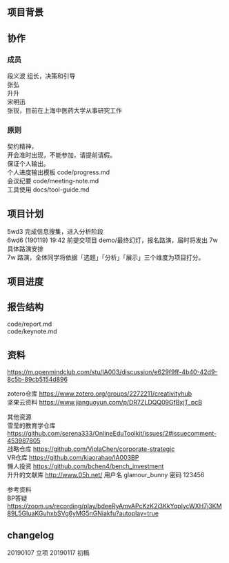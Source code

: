 ## 项目背景  
   

## 协作   
### 成员   
段义波 组长，决策和引导  
张弘  
升升  
宋明迅  
张锐，目前在上海中医药大学从事研究工作  

### 原则  
契约精神，  
    开会准时出现，不能参加，请提前请假。  
    保证个人输出。    
个人进度输出模板 code/progress.md  
会议纪要 code/meeting-note.md  
工具使用 docs/tool-guide.md  

## 项目计划  
5wd3 完成信息搜集，进入分析阶段      
6wd6 (190119) 19:42 前提交项目 demo/最终幻灯，报名路演，届时将发出 7w 具体路演安排  
7w 路演，全体同学将依据「选题」「分析」「展示」三个维度为项目打分。   

## 项目进度   

## 报告结构  
code/report.md  
code/keynote.md  

## 资料  
https://m.openmindclub.com/stu/IA003/discussion/e629f9ff-4b40-42d9-8c5b-89cb5154d896  

zotero仓库 https://www.zotero.org/groups/2272211/creativityhub  
坚果云资料 https://www.jianguoyun.com/p/DR7ZLDQQ09GfBxjT_pcB  

其他资源   
雪莹的教育学仓库 https://github.com/serena333/OnlineEduToolkit/issues/2#issuecomment-453987805  
战略仓库 https://github.com/ViolaChen/corporate-strategic   
VR仓库 https://github.com/kiaorahao/IA003BP  
懒人投资 https://github.com/bchen4/bench_investment  
升升的文献库 http://www.05h.net/    用户名 glamour_bunny 密码 123456  

参考资料   
BP答疑 https://zoom.us/recording/play/bdeeRyAmvAPcKzK2i3KkYqplycWXH7j3KM89L5GIuaKGuhxbSVg6yMG5nGNiakfu?autoplay=true

## changelog  
20190107 立项
20190117 初稿


